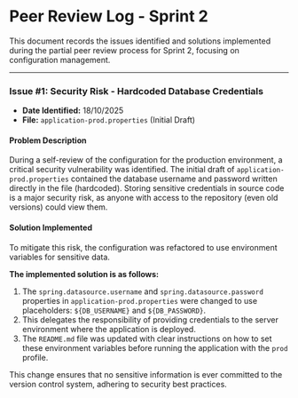 # Peer Review Log - Sprint 2

This document records the issues identified and solutions implemented during the partial peer review process for Sprint 2, focusing on configuration management.

---

### **Issue #1: Security Risk - Hardcoded Database Credentials**

- **Date Identified:** 18/10/2025
- **File:** `application-prod.properties` (Initial Draft)

#### **Problem Description**
During a self-review of the configuration for the production environment, a critical security vulnerability was identified. The initial draft of `application-prod.properties` contained the database username and password written directly in the file (hardcoded). Storing sensitive credentials in source code is a major security risk, as anyone with access to the repository (even old versions) could view them.

#### **Solution Implemented**
To mitigate this risk, the configuration was refactored to use environment variables for sensitive data.

**The implemented solution is as follows:**
1.  The `spring.datasource.username` and `spring.datasource.password` properties in `application-prod.properties` were changed to use placeholders: `${DB_USERNAME}` and `${DB_PASSWORD}`.
2.  This delegates the responsibility of providing credentials to the server environment where the application is deployed.
3.  The `README.md` file was updated with clear instructions on how to set these environment variables before running the application with the `prod` profile.

This change ensures that no sensitive information is ever committed to the version control system, adhering to security best practices.
